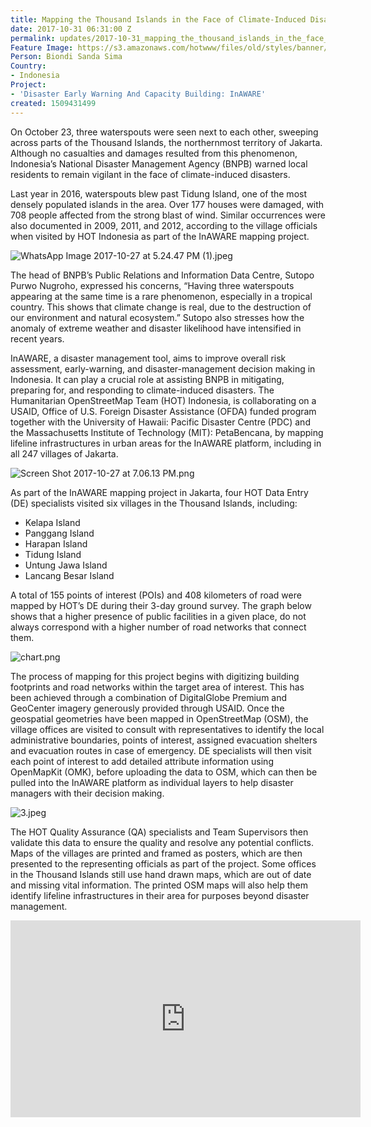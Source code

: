 ```yaml
---
title: Mapping the Thousand Islands in the Face of Climate-Induced Disasters
date: 2017-10-31 06:31:00 Z
permalink: updates/2017-10-31_mapping_the_thousand_islands_in_the_face_of_climate-induced_disasters
Feature Image: https://s3.amazonaws.com/hotwww/files/old/styles/banner/public/WhatsApp+Image+2017-10-27+at+5.24.44+PM.jpeg
Person: Biondi Sanda Sima
Country:
- Indonesia
Project:
- 'Disaster Early Warning And Capacity Building: InAWARE'
created: 1509431499
---
```


On October 23, three waterspouts were seen next to each other, sweeping across parts of the Thousand Islands, the northernmost territory of Jakarta. Although no casualties and damages resulted from this phenomenon, Indonesia’s National Disaster Management Agency (BNPB) warned local residents to remain vigilant in the face of climate-induced disasters. 

Last year in 2016, waterspouts blew past Tidung Island, one of the most densely populated islands in the area. Over 177 houses were damaged, with 708 people affected from the strong blast of wind. Similar occurrences were also documented in 2009, 2011, and 2012, according to the village officials when visited by HOT Indonesia as part of the InAWARE mapping project.

![WhatsApp Image 2017-10-27 at 5.24.47 PM (1).jpeg](/uploads/WhatsApp%20Image%202017-10-27%20at%205.24.47%20PM%20(1).jpeg)

The head of BNPB’s Public Relations and Information Data Centre, Sutopo Purwo Nugroho, expressed his concerns, “Having three waterspouts appearing at the same time is a rare phenomenon, especially in a tropical country. This shows that climate change is real, due to the destruction of our environment and natural ecosystem.” Sutopo also stresses how the anomaly of extreme weather and disaster likelihood have intensified in recent years.

InAWARE, a disaster management tool, aims to improve overall risk assessment, early-warning, and disaster-management decision making in Indonesia. It can play a crucial role at assisting BNPB in mitigating, preparing for, and responding to climate-induced disasters. The Humanitarian OpenStreetMap Team (HOT) Indonesia, is collaborating on a USAID, Office of U.S. Foreign Disaster Assistance (OFDA) funded program together with the University of Hawaii: Pacific Disaster Centre (PDC) and the Massachusetts Institute of Technology (MIT): PetaBencana, by mapping lifeline infrastructures in urban areas for the InAWARE platform, including in all 247 villages of Jakarta.

![Screen Shot 2017-10-27 at 7.06.13 PM.png](/uploads/Screen%20Shot%202017-10-27%20at%207.06.13%20PM.png)

As part of the InAWARE mapping project in Jakarta, four HOT Data Entry (DE) specialists visited six villages in the Thousand Islands, including:

* Kelapa Island
* Panggang Island
* Harapan Island
* Tidung Island
* Untung Jawa Island
* Lancang Besar Island


A total of 155 points of interest (POIs) and 408 kilometers of road were mapped by HOT’s DE during their 3-day ground survey. The graph below shows that a higher presence of public facilities in a given place, do not always correspond with a higher number of road networks that connect them. 

![chart.png](/uploads/chart.png)

The process of mapping for this project begins with digitizing building footprints and road networks within the target area of interest. This has been achieved through a combination of DigitalGlobe Premium and GeoCenter imagery generously provided through USAID. Once the geospatial geometries have been mapped in OpenStreetMap (OSM), the village offices are visited to consult with representatives to identify the local administrative boundaries, points of interest, assigned evacuation shelters and evacuation routes in case of emergency. DE specialists will then visit each point of interest to add detailed attribute information using OpenMapKit (OMK), before uploading the data to OSM, which can then be pulled into the InAWARE platform as individual layers to help disaster managers with their decision making. 

![3.jpeg](/uploads/3.jpeg)

The HOT Quality Assurance (QA) specialists and Team Supervisors then validate this data to ensure the quality and resolve any potential conflicts. Maps of the villages are printed and framed as posters, which are then presented to the representing officials as part of the project. Some offices in the Thousand Islands still use hand drawn maps, which are out of date and missing vital information. The printed OSM maps will also help them identify lifeline infrastructures in their area for purposes beyond disaster management.

<iframe width="560" height="315" src="https://www.youtube.com/embed/nXSC9SxrMug?rel=0&amp;showinfo=0" frameborder="0" allow="autoplay; encrypted-media" allowfullscreen></iframe>
